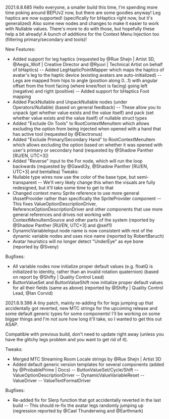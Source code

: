 2021.6.8.685
Hello everyone, a smaller build this time, I'm spending more time poking around BEPUv2 now, but there are some goodies anyway! Leg haptics are now supported! (specifically for bHaptics right now, but it's generalized) Also some new nodes and changes to make it easier to work with Nullable values. There's more to do with those, but hopefully these help a bit already! A bunch of additions for the Context Menu Injection too (filtering primary/secondary and tools)!

New Features:
- Added support for leg haptics (requested by @Rue Shejn | Artist 3D, @Aegis_Wolf | Creative Director and @Ryuvi | Technical Artist on behalf of bHaptics)
-- Added LegHapticPointMapper which maps the haptics of avatar's leg to the haptic device (existing avatars are auto-initialized)
-- Legs are mapped from hips to angle (position along 0...1) with angular offset from the front facing (where knee/foot is facing) going left (negative) and right (positive)
-- Added support for bHaptics Foot mapping
- Added PackNullable and UnpackNullable nodes (under Operators/Nullable) (based on general feedback)
-- These allow you to unpack (get whether value exists and the value itself) and pack (set whether value exists and the value itself) of nullable struct types
- Added "Exclude On Tools" to RootContextMenuItem which allows excluding the option from being injected when opened with a hand that has active tool (requested by @Electronus)
- Added "Exclude Primary/Secondary Hand" to RootContextMenuItem which allows excluding the option based on whether it was opened with user's primary or secondary hand (requested by @Shadow Panther [RU/EN, UTC+3])
- Added "Reverse" input to the For node, which will run the loop backwards (requested by @Gawdl3y, @Shadow Panther [RU/EN, UTC+3] and bentallea)
Tweaks:
- Nullable type wires now use the color of the base type, but semi-transparent
-- We'll very likely change this when the visuals are fully redesigned, but it'll take some time to get to that
- Changed context menu Sprite reference to use more general IAssetProvider<Sprite> rather than specifically the SpriteProvider component
-- This fixes ValueOptionDescriptionDriver, ReferenceOptionDescriptionDriver and other components that use more general references and drives not working with ContextMenuItemSource and other parts of the system (reported by @Shadow Panther [RU/EN, UTC+3] and @seif1)
- DynamicVariableInput node name is now consistent with rest of the dynamic variable nodes and uses nice name (reported by RobertBaruch)
- Avatar heuristics will no longer detect "UnderEye" as eye bone (reported by @Sveny)

Bugfixes:
- All variable nodes now initialize proper default values (e.g. floatQ is initialized to identity, rather than an invalid rotation quaternion) (based on report by @Shifty | Quality Control Lead)
- ButtonValueSet<T> and ButtonValueShift<T> now initialize proper default values for all their fields (same as above) (reported by @Shifty | Quality Control Lead, @Ian Corvid)

2021.6.9.396
A tiny patch, mainly re-adding fix for legs jumping up that accidentally got reverted, new MTC strings for the upcoming release and some default generic types for some components! I'll be working on some bigger things and I'm not sure how long it'll take, so I wanted to get this out ASAP.

Compatible with previous build, don't need to update right away (unless you have the glitchy legs problem and you want to get rid of it).

Tweaks:
- Merged MTC Streaming Room Locale strings by @Rue Shejn | Artist 3D
- Added default generic version templates for several components (added by @ProbablePrime | Docs)
-- ButtonValueSet/Cycle/Shift
-- ValueOptionDescriptionDriver
-- DynamicValueVariableReset
-- ValueDriver
-- ValueTextFormatDriver

Bugfixes:
- Re-added fix for Slerp function that got accidentally reverted in the last build
-- This should re-fix the avatar legs randomly jumping up (regression reported by @Cael Thunderwing and @Earthmark)
